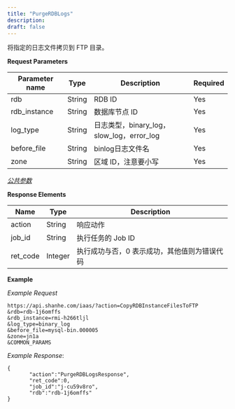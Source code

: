 ```yaml
---
title: "PurgeRDBLogs"
description: 
draft: false
---
```




将指定的日志文件拷贝到 FTP 目录。

**Request Parameters**

| Parameter name | Type | Description | Required |
| --- | --- | --- | --- |
| rdb | String | RDB ID | Yes |
| rdb_instance | String | 数据库节点 ID | Yes |
| log_type | String | 日志类型，binary_log，slow_log，error_log | Yes |
| before_file | String | binlog日志文件名 | Yes |
| zone | String | 区域 ID，注意要小写 | Yes |

[_公共参数_](../../../parameters/)

**Response Elements**

| Name | Type | Description |
| --- | --- | --- |
| action | String | 响应动作 |
| job_id | String | 执行任务的 Job ID |
| ret_code | Integer | 执行成功与否，0 表示成功，其他值则为错误代码 |

**Example**

_Example Request_

```
https://api.shanhe.com/iaas/?action=CopyRDBInstanceFilesToFTP
&rdb=rdb-1j6omffs
&rdb_instance=rmi-h266tljl
&log_type=binary_log
&before_file=mysql-bin.000005
&zone=jn1a
&COMMON_PARAMS
```

_Example Response_:

```
{
       "action":"PurgeRDBLogsResponse",
       "ret_code":0,
       "job_id":"j-cu59v8ro",
       "rdb":"rdb-1j6omffs"
}
```
